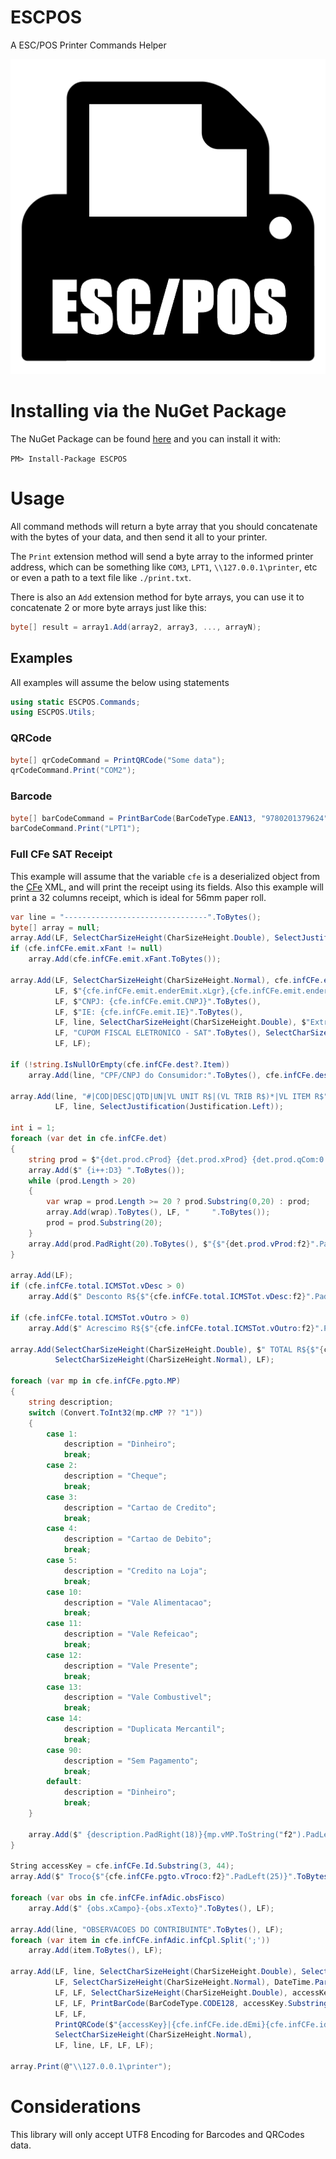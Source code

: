 # ESCPOS
A ESC/POS Printer Commands Helper

![](https://github.com/igorocampos/ESCPOS/blob/master/ESC_POS.png)

# Installing via the NuGet Package

The NuGet Package can be found [here](https://www.nuget.org/packages/ESCPOS/) and you can install it with:

```PM> Install-Package ESCPOS```

# Usage
All command methods will return a byte array that you should concatenate with the bytes of your data, and then send it all to your printer. 

The `Print` extension method will send a byte array to the informed printer address, which can be something like `COM3`, `LPT1`, `\\127.0.0.1\printer`, etc or even a path to a text file like `./print.txt`.

There is also an `Add` extension method for byte arrays, you can use it to concatenate 2 or more byte arrays just like this:
```cs
byte[] result = array1.Add(array2, array3, ..., arrayN);
```

## Examples

All examples will assume the below using statements
```cs
using static ESCPOS.Commands;
using ESCPOS.Utils;
```

### QRCode
```cs
byte[] qrCodeCommand = PrintQRCode("Some data");
qrCodeCommand.Print("COM2");
```

### Barcode
```cs
byte[] barCodeCommand = PrintBarCode(BarCodeType.EAN13, "9780201379624");
barCodeCommand.Print("LPT1");
```

### Full CFe SAT Receipt
This example will assume that the variable `cfe` is a deserialized object from the [CFe](https://portal.fazenda.sp.gov.br/servicos/sat) XML, and will print the receipt using its fields.
Also this example will print a 32 columns receipt, which is ideal for 56mm paper roll.
```cs
var line = "--------------------------------".ToBytes();
byte[] array = null;
array.Add(LF, SelectCharSizeHeight(CharSizeHeight.Double), SelectJustification(Justification.Center));
if (cfe.infCFe.emit.xFant != null)
    array.Add(cfe.infCFe.emit.xFant.ToBytes());

array.Add(LF, SelectCharSizeHeight(CharSizeHeight.Normal), cfe.infCFe.emit.xNome.ToBytes(),
          LF, $"{cfe.infCFe.emit.enderEmit.xLgr},{cfe.infCFe.emit.enderEmit.nro} {cfe.infCFe.emit.enderEmit.xBairro} - {cfe.infCFe.emit.enderEmit.xMun} {cfe.infCFe.emit.enderEmit.CEP}".ToBytes(),
          LF, $"CNPJ: {cfe.infCFe.emit.CNPJ}".ToBytes(),
          LF, $"IE: {cfe.infCFe.emit.IE}".ToBytes(),
          LF, line, SelectCharSizeHeight(CharSizeHeight.Double), $"Extrato No. {cfe.infCFe.ide.nCFe}".ToBytes(),
          LF, "CUPOM FISCAL ELETRONICO - SAT".ToBytes(), SelectCharSizeHeight(CharSizeHeight.Normal),
          LF, LF);

if (!string.IsNullOrEmpty(cfe.infCFe.dest?.Item))
    array.Add(line, "CPF/CNPJ do Consumidor:".ToBytes(), cfe.infCFe.dest.Item.ToBytes(), LF);

array.Add(line, "#|COD|DESC|QTD|UN|VL UNIT R$|(VL TRIB R$)*|VL ITEM R$".ToBytes(),
          LF, line, SelectJustification(Justification.Left));

int i = 1;
foreach (var det in cfe.infCFe.det)
{
    string prod = $"{det.prod.cProd} {det.prod.xProd} {det.prod.qCom:0.0##} {det.prod.uCom} X {det.prod.vUnCom:0.00#} {((det.imposto?.vItem12741 ?? 0) == 0 ? "" : $"({det.imposto.vItem12741:f2})*")}";
    array.Add($" {i++:D3} ".ToBytes());
    while (prod.Length > 20)
    {
        var wrap = prod.Length >= 20 ? prod.Substring(0,20) : prod;
        array.Add(wrap).ToBytes(), LF, "     ".ToBytes());
        prod = prod.Substring(20);
    }
    array.Add(prod.PadRight(20).ToBytes(), $"{$"{det.prod.vProd:f2}".PadLeft(6)}".ToBytes(), LF);
}

array.Add(LF);
if (cfe.infCFe.total.ICMSTot.vDesc > 0)
    array.Add($" Desconto R${$"{cfe.infCFe.total.ICMSTot.vDesc:f2}".PadLeft(19)}".ToBytes(), LF);

if (cfe.infCFe.total.ICMSTot.vOutro > 0)
    array.Add($" Acrescimo R${$"{cfe.infCFe.total.ICMSTot.vOutro:f2}".PadLeft(18)}".ToBytes(), LF);

array.Add(SelectCharSizeHeight(CharSizeHeight.Double), $" TOTAL R${$"{cfe.infCFe.total.vCFe:f2}".PadLeft(22)}".ToBytes(), LF,
          SelectCharSizeHeight(CharSizeHeight.Normal), LF);

foreach (var mp in cfe.infCFe.pgto.MP)
{
    string description;
    switch (Convert.ToInt32(mp.cMP ?? "1"))
    {
        case 1:
            description = "Dinheiro";
            break;
        case 2:
            description = "Cheque";
            break;
        case 3:
            description = "Cartao de Credito";
            break;
        case 4:
            description = "Cartao de Debito";
            break;
        case 5:
            description = "Credito na Loja";
            break;
        case 10:
            description = "Vale Alimentacao";
            break;
        case 11:
            description = "Vale Refeicao";
            break;
        case 12:
            description = "Vale Presente";
            break;
        case 13:
            description = "Vale Combustivel";
            break;
        case 14:
            description = "Duplicata Mercantil";
            break;
        case 90:
            description = "Sem Pagamento";
            break;
        default:
            description = "Dinheiro";
            break;
    }

    array.Add($" {description.PadRight(18)}{mp.vMP.ToString("f2").PadLeft(12)}".ToBytes(), LF);
}

String accessKey = cfe.infCFe.Id.Substring(3, 44);
array.Add($" Troco{$"{cfe.infCFe.pgto.vTroco:f2}".PadLeft(25)}".ToBytes(), LF);

foreach (var obs in cfe.infCFe.infAdic.obsFisco)
    array.Add($" {obs.xCampo}-{obs.xTexto}".ToBytes(), LF);

array.Add(line, "OBSERVACOES DO CONTRIBUINTE".ToBytes(), LF);
foreach (var item in cfe.infCFe.infAdic.infCpl.Split(';'))
    array.Add(item.ToBytes(), LF);

array.Add(LF, line, SelectCharSizeHeight(CharSizeHeight.Double), SelectJustification(Justification.Center), $"SAT No. {cfe.infCFe.ide.nserieSAT}".ToBytes(),
          LF, SelectCharSizeHeight(CharSizeHeight.Normal), DateTime.ParseExact($"{cfe.infCFe.ide.dEmi} {cfe.infCFe.ide.hEmi}", "yyyyMMdd HHmmss", System.Globalization.CultureInfo.InvariantCulture).ToString("dd/MM/yyyy HH:mm:ss").ToBytes(),
          LF, LF, SelectCharSizeHeight(CharSizeHeight.Double), accessKey.ToBytes(),
          LF, LF, PrintBarCode(BarCodeType.CODE128, accessKey.Substring(0, 22), 30), PrintBarCode(BarCodeType.CODE128, accessKey.Substring(22), 30),
          LF, LF,
          PrintQRCode($"{accessKey}|{cfe.infCFe.ide.dEmi}{cfe.infCFe.ide.hEmi}|{cfe.infCFe.total.vCFe}|{cfe.infCFe.dest?.Item ?? ""}|{cfe.infCFe.ide.assinaturaQRCODE}"),
          SelectCharSizeHeight(CharSizeHeight.Normal),
          LF, line, LF, LF, LF);

array.Print(@"\\127.0.0.1\printer");
```

# Considerations
This library will only accept UTF8 Encoding for Barcodes and QRCodes data.

